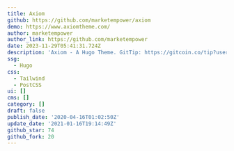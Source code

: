 ```yaml
---
title: Axiom
github: https://github.com/marketempower/axiom
demo: https://www.axiomtheme.com/
author: marketempower
author_link: https://github.com/marketempower
date: 2023-11-29T05:41:31.724Z
description: 'Axiom - A Hugo Theme. GitTip: https://gitcoin.co/tip?username=jhauraw'
ssg:
  - Hugo
css:
  - Tailwind
  - PostCSS
ui: []
cms: []
category: []
draft: false
publish_date: '2020-04-16T01:02:50Z'
update_date: '2021-01-16T19:14:49Z'
github_star: 74
github_fork: 20
---
```

